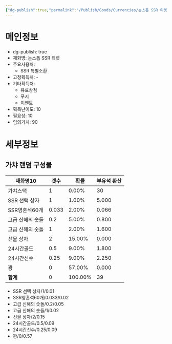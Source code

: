 ```yaml
---
{"dg-publish":true,"permalink":"/Publish/Goods/Currencies/논스톱 SSR 티켓/"}
---
```



<span><span><h1 data-heading="메인정보" dir="auto">메인정보</h1></span></span><p><ul class="dataview dataview-ul dataview-result-object-ul"><li class="dataview dataview-li dataview-result-object-li">dg-publish: <span>true</span></li><li class="dataview dataview-li dataview-result-object-li">재화명: <span>논스톱 SSR 티켓</span></li><li class="dataview dataview-li dataview-result-object-li">주요사용처: <ul class="dataview dataview-ul dataview-result-list-ul"><li class="dataview-result-list-li"><span>SSR 특별소환</span></li></ul></li><li class="dataview dataview-li dataview-result-object-li">고정획득처: <span>-</span></li><li class="dataview dataview-li dataview-result-object-li">기타획득처: <ul class="dataview dataview-ul dataview-result-list-ul"><li class="dataview-result-list-li"><span>유료상점</span></li><li class="dataview-result-list-li"><span>푸시</span></li><li class="dataview-result-list-li"><span>이벤트</span></li></ul></li><li class="dataview dataview-li dataview-result-object-li">획득난이도: <span>10</span></li><li class="dataview dataview-li dataview-result-object-li">필요성: <span>10</span></li><li class="dataview dataview-li dataview-result-object-li">임의가치: <span>90</span></li></ul></p><span><span><h1 data-heading="세부정보" dir="auto">세부정보</h1></span></span>


## 가챠 랜덤 구성물
<div><table class="dataview table-view-table"><thead class="table-view-thead"><tr class="table-view-tr-header"><th class="table-view-th"><span>재화명</span><span class="dataview small-text">10</span></th><th class="table-view-th"><span>갯수</span></th><th class="table-view-th"><span>확률</span></th><th class="table-view-th"><span>부유석 환산</span></th></tr></thead><tbody class="table-view-tbody"><tr><td><span>가챠스택</span></td><td>1</td><td><span>0.00%</span></td><td>30</td></tr><tr><td><span>SSR 선택 상자</span></td><td><span>1</span></td><td><span>1.00%</span></td><td><span>5.000</span></td></tr><tr><td><span>SSR영혼석60개</span></td><td><span>0.033</span></td><td><span>2.00%</span></td><td><span>0.066</span></td></tr><tr><td><span>고급 신해의 숫돌</span></td><td><span>0.2</span></td><td><span>5.00%</span></td><td><span>0.800</span></td></tr><tr><td><span>고급 신해의 숫돌</span></td><td><span>1</span></td><td><span>2.00%</span></td><td><span>1.600</span></td></tr><tr><td><span>선물 상자</span></td><td><span>2</span></td><td><span>15.00%</span></td><td><span>0.000</span></td></tr><tr><td><span>24시간골드</span></td><td><span>0.5</span></td><td><span>9.00%</span></td><td><span>1.800</span></td></tr><tr><td><span>24시간신수</span></td><td><span>0.25</span></td><td><span>9.00%</span></td><td><span>2.250</span></td></tr><tr><td><span>꽝</span></td><td><span>0</span></td><td><span>57.00%</span></td><td><span>0.000</span></td></tr><tr><td><span><strong>합계</strong></span></td><td>0</td><td><span>100.00%</span></td><td>39</td></tr></tbody></table></div>

- SSR 선택 상자/1/0.01
- SSR영혼석60개/0.033/0.02
- 고급 신해의 숫돌/0.2/0.05
- 고급 신해의 숫돌/1/0.02
- 선물 상자/2/0.15
- 24시간골드/0.5/0.09
- 24시간신수/0.25/0.09
- 꽝/0/0.57

